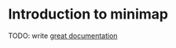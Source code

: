 # Introduction to minimap

TODO: write [great documentation](http://jacobian.org/writing/great-documentation/what-to-write/)
